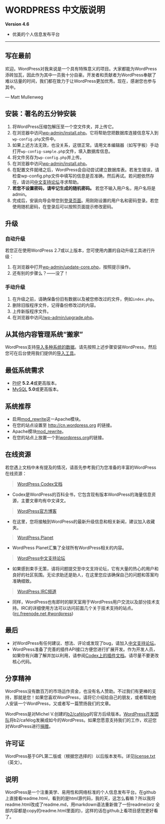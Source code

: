 # WORDPRESS 中文版说明
**Version 4.6**
- 优美的个人信息发布平台

---

## 写在最前

欢迎。WordPress对我来说是一个具有特殊意义的项目。大家都能为WordPress添砖加瓦，因此作为其中一员我十分自豪。开发者和贡献者为WordPress奉献了难以估量的时间，我们都在致力于让WordPress更加优秀。现在，感谢您也参与其中。

— Matt Mullenweg

## 安装：著名的五分钟安装

1. 将WordPress压缩包解压至一个空文件夹，并上传它。
2. 在浏览器中访问[wp-admin/install.php](./wp-admin/install.php)。它将帮助您把数据库连接信息写入到`wp-config.php`文件中。
  1. 如果上述方法无效，也没关系，这很正常。请用文本编辑器（如写字板）手动打开`wp-config-sample.ph`p文件，填入数据库信息。
  2. 将文件另存为`wp-config.php`并上传。
  3. 在浏览器中访问[wp-admin/install.php](./wp-admin/install.php)。
3. 在配置文件就绪之后，WordPress会自动尝试建立数据库表。若发生错误，请检查wp-config.php文件中填写的信息是否准确，然后再试。若问题依然存在，请访问[中文支持论坛](https://zh-cn.forums.wordpress.org/)寻求帮助。
4. **若您不设置密码，请牢记生成的随机密码。** 若您不输入用户名，用户名将是admin。
5. 完成后，安装向导会带您到[登录页面](./wp-login.php)。用刚刚设置的用户名和密码登录。若您使用随机密码，在登录后可以按照页面提示修改密码。

## 升级
### 自动升级
若您正在使用WordPress 2.7或以上版本，您可使用内置的自动升级工具进行升级：
1. 在浏览器中打开[wp-admin/update-core.php](./wp-admin/update-core.php)，按照提示操作。
2. 还有别的步骤么？——没了！

### 手动升级
1. 在升级之前，请确保备份旧有数据以及被您修改过的文件，例如`index.php`。
2. 删除旧版程序文件，记得备份修改过的内容。
3. 上传新版程序文件。
4. 在浏览器中访问[/wp-admin/upgrade.php](./wp-admin/upgrade.php)。

## 从其他内容管理系统“搬家”
WordPress支持[导入多种系统的数据](http://codex.wordpress.org/Importing_Content)。请先按照上述步骤安装WordPress，然后您可在后台使用我们提供的[导入工具](./wp-admin/import.php)。

## 最低系统需求
- [PHP](http://php.net/) <b>5.2.4</b>或更高版本。
- [MySQL](http://www.mysql.com/) <b>5.0</b>或更高版本。

## 系统推荐
- 启用[mod_rewrite](http://httpd.apache.org/docs/2.2/mod/mod_rewrite.html)这一Apache模块。
- 在您的站点设置至 http://cn.wordpress.org 的链接。
- Apache模块[mod_rewrite](http://httpd.apache.org/docs/2.2/mod/mod_rewrite.html)。
- 在您的站点上放置一个到[wordpress.org](https://wordpress.org/)的链接。

## 在线资源
若您遇上文档中未有提及的情况，请首先参考我们为您准备的丰富的WordPress在线资源：

> [WordPress Codex文档](http://codex.wordpress.org/)
  * Codex是WordPress的百科全书，它包含现有版本WordPress的海量信息资源，主要文章均有中文译文。
  
> [WordPress官方博客](https://wordpress.org/news/)
  * 在这里，您将接触到WordPress的最新升级信息和相关新闻，建议加入收藏夹。
  
> [WordPress Planet](https://planet.wordpress.org/)
  * WordPress Planet汇集了全球所有WordPress相关的内容。
  
> [WordPress中文支持论坛](https://zh-cn.forums.wordpress.org/forum/issues)
  * 如果感到束手无策，请将问题提交至中文支持论坛，它有大量的热心的用户和良好的社区氛围。无论求助还是助人，在这里您应该确保自己的问题和答案均准确细致。
 
> [WordPress IRC频道](http://codex.wordpress.org/IRC)
  * 同样，WordPress也有即时的聊天室用于WordPress用户交流以及部分技术支持。IRC的详细使用方法可以访问前面几个关于技术支持的站点。([irc.freenode.net #wordpress](irc://irc.freenode.net/wordpress))

## 最后
- 对WordPress有任何建议、想法、评论或发现了bug，请加入[中文支持论坛](http://zh-cn.forums.wordpress.org/)。
- WordPress准备了完善的插件API接口方便您进行扩展开发。作为开发人员，如果你有兴趣了解并加以利用，请参阅[Codex上的插件文档](http://codex.wordpress.org/Plugin_API)。请尽量不要更改核心代码。

## 分享精神
WordPress没有数百万的市场运作资金，也没有名人赞助。不过我们有更棒的支持，那就是您！如果您喜欢WordPress，请将它介绍给自己的朋友，或者帮助他人安装一个WordPress，又或者写一篇赞扬我们的文章。

WordPress是对Michel V.创建的[b2/cafélog](http://cafelog.com/)的官方后续版本。[WordPress开发团队](http://wordpress.org/about/)将b2/cafélog发展成如今的WordPress。如果您愿意支持我们的工作，欢迎您对WordPress进行[捐赠](http://wordpress.org/donate/)。

## 许可证
WordPress基于GPL第二版或（根据您选择的）以后版本发布。详见[license.txt](./license.txt)（英文）。

## 说明
WordPress是一个注重美学、易用性和网络标准的个人信息发布平台。在github上直接看readme.html，看到的是html源代码，我的天，这怎么看嘛？所以我将readme.html改成了readme.md，用markdown语法重新做了一份readme(orz 全部内容都是copy的readme.html里面的)，这样的话在github上看项目感觉更好看了。
